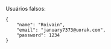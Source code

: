 Usuários falsos:
```
{
	"name": "Roivain",
	"email": "january7373@uorak.com",
	"password": 1234
}
```
